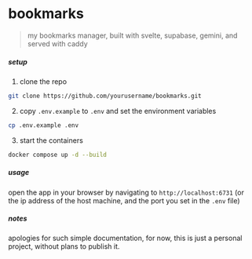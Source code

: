 # bookmarks

> my bookmarks manager, built with svelte, supabase, gemini, and served with caddy

##### setup

1. clone the repo

```bash
git clone https://github.com/yourusername/bookmarks.git
```

2. copy `.env.example` to `.env` and set the environment variables

```bash
cp .env.example .env
```

3. start the containers

```bash
docker compose up -d --build
```

##### usage

open the app in your browser by navigating to `http://localhost:6731` (or the ip address of the host machine, and the port you set in the `.env` file)

##### notes

apologies for such simple documentation, for now, this is just a personal project, without plans to publish it.
